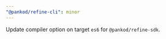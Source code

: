 ```yaml
---
"@pankod/refine-cli": minor
---
```


Update compiler option on target `es6` for `@pankod/refine-sdk`.
